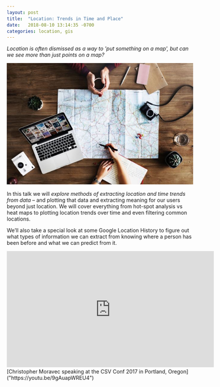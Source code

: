 ```yaml
---
layout: post
title:  "Location: Trends in Time and Place"
date:   2018-08-10 13:14:35 -0700
categories: location, gis
---
```


*Location is often dismissed as a way to 'put something on a map', but can we see more than just points on a map?*

[<img src="/images/blog/map-friends1.jpg" alt="mapping with friends over coffee" width="575">]("https://youtu.be/9gAuapWREU4")


In this talk we will *explore methods of extracting location and time trends from data* – and plotting that data and extracting meaning for our users beyond just location. We will cover everything from hot-spot analysis vs heat maps to plotting location trends over time and even filtering common locations.

We’ll also take a special look at some Google Location History to figure out what types of information we can extract from knowing where a person has been before and what we can predict from it.

<iframe width="560" height="315" src="https://www.youtube.com/embed/9gAuapWREU4?rel=0" frameborder="0" allow="autoplay; encrypted-media" allowfullscreen></iframe>
[Christopher Moravec speaking at the CSV Conf 2017 in Portland, Oregon]("https://youtu.be/9gAuapWREU4")